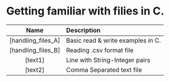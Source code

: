 # Getting familiar with filies in C.

Name                 | Description
 :---:                | :---
 [handling_files_A]      | Basic read & write examples in C.
 [handling_files_B]      | Reading .csv format file
 [text1]               | Line with String-Integer pairs 
 [text2]               | Comma Separated text file








[handling_files_A.c]:     https://github.com/tassosblackg/CTutorials/blob/main/Handle_Files/handling_files_A.c

[handling_files_B.c]:      https://github.com/tassosblackg/CTutorials/blob/main/Handle_Files/handling_files_B.c

[text1.txt]:                https://github.com/tassosblackg/CTutorials/blob/main/Handle_Files/text1.txt

[text2.txt]:                 https://github.com/tassosblackg/CTutorials/blob/main/Handle_Files/text2.txt
